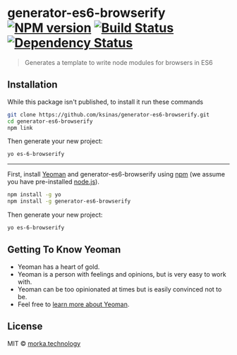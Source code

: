 # generator-es6-browserify [![NPM version][npm-image]][npm-url] [![Build Status][travis-image]][travis-url] [![Dependency Status][daviddm-image]][daviddm-url]
> Generates a template to write node modules for browsers in ES6

## Installation

While this package isn't published, to install it run these commands

```bash
git clone https://github.com/ksinas/generator-es6-browserify.git
cd generator-es6-browserify
npm link
```

Then generate your new project:

```bash
yo es-6-browserify
```

---

First, install [Yeoman](http://yeoman.io) and generator-es6-browserify using [npm](https://www.npmjs.com/) (we assume you have pre-installed [node.js](https://nodejs.org/)).

```bash
npm install -g yo
npm install -g generator-es6-browserify
```

Then generate your new project:

```bash
yo es-6-browserify
```

## Getting To Know Yeoman

 * Yeoman has a heart of gold.
 * Yeoman is a person with feelings and opinions, but is very easy to work with.
 * Yeoman can be too opinionated at times but is easily convinced not to be.
 * Feel free to [learn more about Yeoman](http://yeoman.io/).

## License

MIT © [morka.technology]()


[npm-image]: https://badge.fury.io/js/generator-es6-browserify.svg
[npm-url]: https://npmjs.org/package/generator-es6-browserify
[travis-image]: https://travis-ci.org/ksinas/generator-es6-browserify.svg?branch=master
[travis-url]: https://travis-ci.org/ksinas/generator-es6-browserify
[daviddm-image]: https://david-dm.org/ksinas/generator-es6-browserify.svg?theme=shields.io
[daviddm-url]: https://david-dm.org/ksinas/generator-es6-browserify
